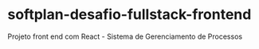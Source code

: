 # softplan-desafio-fullstack-frontend
Projeto front end com React - Sistema de Gerenciamento de Processos
